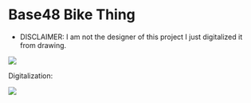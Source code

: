 # Base48 Bike Thing

* DISCLAIMER: I am not the designer of this project I just digitalized it from drawing.

![](./src/drawing.png)

Digitalization:

![](./src/preview.png)

